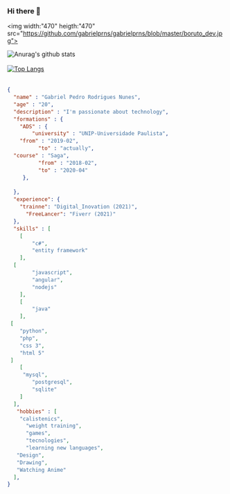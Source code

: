 ### Hi there 👋

<img width:"470" heigth:"470" src="https://github.com/gabrielprns/gabrielprns/blob/master/boruto_dev.jpg">

![Anurag's github stats](https://github-readme-stats.vercel.app/api?username=gabrielprns&show_icons=true&theme=dark)<br/><br/>
[![Top Langs](https://github-readme-stats.vercel.app/api/top-langs/?username=gabrielprns&layout=compact&show_icons=true&theme=dark)](https://github.com/eeikee/github-readme-stats)

```json

{
  "name" : "Gabriel Pedro Rodrigues Nunes",
  "age" : "20",
  "description" : "I'm passionate about technology",
  "formations" : {
  	"ADS" : {
		"university" : "UNIP-Universidade Paulista",
    "from" : "2019-02",
		  "to" : "actually",
  "course" : "Saga",
		  "from" : "2018-02",
		  "to" : "2020-04"
	 },
   	
  },
  "experience": {
  	"trainne": "Digital_Inovation (2021)",
	  "FreeLancer": "Fiverr (2021)"
  },
  "skills" : [
  	[
		"c#",
		"entity framework"
	],
  [
		"javascript",
		"angular",
		"nodejs"
	],
	[
		"java"
	],
 [
	"python",
	"php",
	"css 3",
	"html 5"
 ]
	[
	 "mysql",
		"postgresql",
		"sqlite"
	]
  ],
   "hobbies" : [
  	"calistenics",
	  "weight training",
	  "games",
	  "tecnologies",
	  "learning new languages",
   "Design",
   "Drawing",
   "Watching Anime"
  ],
}
```
 
